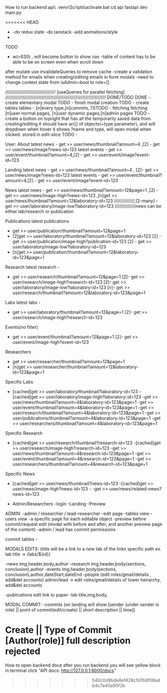 How to run backend
  api\ .venv\Scripts\activate.bat
  cd api
  fastapi dev main.py

<<<<<<< HEAD
- -do redux state
  -do tanstack
  -add animations/style
-

TODO

- w(<630) , will become button to show nav
  -table of content has to be able to be on screen even when scroll down

after mutate use invalidateQueries to remove cache
-create a validation method for emails when creating/editing emails in form modals
-need to change context state from isAdmin=bool to role=[]

////////////////////////////////
[useQueries for parallel fetching]
////////////////////////////////////////////////////////////////
DONE/TODO
DONE - create elementary modal
TODO - finish modal creation
TODO - create tables
tables - [n]every type,[n]commits,
[1]TODO - fetching
fetching [n]user normal pages, [n]user dynamic pages,[n]admin pages
TODO - create a button on topright that has all the temporarily saved data from creating/editing
it should have arr[] of objects(+type parameter), and will dropdown when hover it shows ?name and type, will open modal when clicked. stored in edit-slice
TODO -

User:
About
latest news - get >> user/news/thumbnail?amount=4 ,[2] - get >> user/news/image?news-id=123
latest events - get >> user/event/thumbnail?amount=4,[2] - get >> user/event/image?event-id=123

Landing
latest news - get >> user/news/thumbnail?amount=4 , [2]- get >> user/news/image?news-id=123
latest events - get >> user/event/thumbnail?amount=4,[2] - get >> user/event/image?event-id=123

News
latest news -
get >> user/news/thumbnail?amount=12&page=1
,[2] - get >> user/news/image-high?news-id=123
,[n]get >> user/news/thumbnail?amount=12&laboratory-id=123
/////////////,[2-many] - get >> user/laboratory/image-low?laboratory-id=123
/////////////news can be either lab/research or publication

Publications
latest publications

- get >> user/publication/thumbnail?amount=12&page=1
- [2]get >> user/laboratory/thumbnail?amount=12&laboratory-id=123
  [2] - get >> user/publication/image-high?publication-id=123
  [2] - get >> user/laboratory/image-low?laboratory-id=123
- [n]get >> user/publication/thumbnail?amount=12&laboratory-id=123&page=1

Research
latest research -

- get >> user/research/thumbnail?amount=12&page=1
  [2]- get >> user/research/image-high?research-id=123
  [2]- get >> user/laboratory/image-low?laboratory-id=123
  [n]- get >> user/research/thumbnail?amount=12&laboratory-id=123&page=1

Labs
latest labs -

- get >> user/laboratory/thumbnail?amount=12&page=1
  [2]- get >> user/research/image-high?research-id=123

Events(no filter)

- get >> user/event/thumbnail?amount=12&page=1
  [2]- get >> user/event/image-high?event-id=123

Researchers

- get >> user/researcher/thumbnail?amount=12&page=1
- [n]get >> user/researcher/thumbnail?amount=12&laboratory-id=123&page=1

Specific Labs

- [cached]get >> user/laboratory/thumbnail?laboratory-id=123 -[cached]get >> user/laboratory/image-high?laboratory-id=123
  -get >> user/news/thumbnail?amount=4&laboratory-id=123&page=1
  -get >> user/event/thumbnail?amount=4&laboratory-id=123&page=1
  -get >> user/research/thumbnail?amount=4&laboratory-id=123&page=1
  -get >> user/publications/thumbnail?amount=4&laboratory-id=123&page=1
  -get >> user/researchers/thumbnail?amount=4&laboratory-id=123&page=1

Specific Research

- [cached]get >> user/research/thumbnail?research-id=123 -[cached]get >> user/research/image-high?research-id=123
  -get >> user/news/thumbnail?amount=4&research-id=123&page=1
  -get >> user/event/thumbnail?amount=4&research-id=123&page=1
  -get >> user/researchers/thumbnail?amount=4&research-id=123&page=1

Specific News

- [cached]get >> user/news/thumbnail?news-id=123 -[cached]get >> user/news/image-high?news-id=123 - -get >> user/news/related-news?news-id=123

- Admin/Researchers
  -login
  -Landing
  -Preview

ADMIN:
-admin / researcher / lead-researcher
-edit page
-tables view
-users view
-a specific page for each editable object
-preview before commit/request edit (modal with before and after, and another preview page of the content)
-admin / lead has commit permissions

commit tables -

MODALS EDITS:
{title will be a link to a new tab of the links specific path ex. lab title -> /labs/${id}}

-news
img,header,body,author
-research
img,header,body(sections, conclusion),author
-events
img,header,body(sections, conclusion),author,dateStart,dateEnd
-people (edit roles/gmail/details , add&del accounts)
admin/lead -> edit roles/gmail/details of lower heirarchy, add&del accounts

-publications
edit link to paper
-lab
title,img,body,

MODAL COMMIT:
-commits
(on landing will show [sender (under sender is role) || point of commit(edit/create) || short description || time])

Create || Type of Commit [Author(role)]
full description
rejected
=======
How to open backend doce
  after you run backend you will see yellow block in terminal click "API docs: http://127.0.0.1:8000/docs"
>>>>>>> 540c0d9bde8ef428cfd7b9f08adb4c7a40a90f2b
